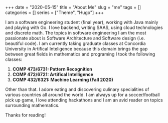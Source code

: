 +++
date = "2020-05-15"
title = "About Me"
slug = "me"
tags = []
categories = []
series = ["Theme", "Hugo"]
+++

I am a software engineering student (final year), working with Java mainly and playing with Go. I love backend, writing SAAS, using cloud technologies and discrete math.
The topics in software engineering I am the most passionate about is Software Architecture and Software design (i.e. beautiful code).
I am currently taking graduate classes at Concordia University in Artifical Inteligence because this domain brings the gap between great fields in mathematics and programing
I took the following classes:

1. **COMP 473/6731: Pattern Recognition**
2. **COMP 472/6721: Artifical Intelligence**
3. **COMP 432/6321: Machine Learning (Fall 2020)**

Other than that. I adore eating and discovering culinary specialities of various countries all around the world.
I am always up for a soccer/football pick up game, I love attending hackathons and I am an avid reader on topics surrounding mathematics.

Thanks for reading!
